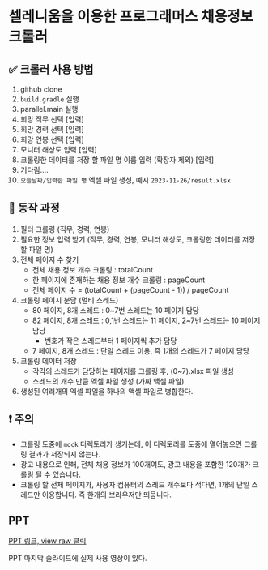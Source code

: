 # 셀레니움을 이용한 프로그래머스 채용정보 크롤러

## ✅ 크롤러 사용 방법
1. github clone
2. `build.gradle` 실행
3. parallel.main 실행
4. 희망 직무 선택 [입력]
5. 희망 경력 선택 [입력]
6. 희망 연봉 선택 [입력]
7. 모니터 해상도 입력 [입력]
8. 크롤링한 데이터를 저장 할 파일 명 이름 입력 (확장자 제외) [입력]
9. 기다림....
10. `오늘날짜/입력한 파일 명` 엑셀 파일 생성, 예시 `2023-11-26/result.xlsx`

## 💽 동작 과정
1. 필터 크롤링 (직무, 경력, 연봉)
2. 필요한 정보 입력 받기 (직무, 경력, 연봉, 모니터 해상도, 크롤링한 데이터를 저장 할 파일 명)
3. 전체 페이지 수 찾기
   - 전체 채용 정보 개수 크롤링 : totalCount
   - 한 페이지에 존재하는 채용 정보 개수 크롤링 : pageCount
   - 전체 페이지 수 = (totalCount + (pageCount - 1)) / pageCount
4. 크롤링 페이지 분담 (멀티 스레드)
     - 80 페이지, 8개 스레드 : 0~7번 스레드는 10 페이지 담당
     - 82 페이지, 8개 스레드 : 0,1번 스레드는 11 페이지, 2~7번 스레드는 10 페이지 담당
       - 번호가 작은 스레드부터 1 페이지씩 추가 담당
     - 7 페이지, 8개 스레드 : 단일 스레드 이용, 즉 1개의 스레드가 7 페이지 담당
5. 크롤링 데이터 저장
    - 각각의 스레드가 담당하는 페이지를 크롤링 후, (0~7).xlsx 파일 생성
    - 스레드의 개수 만큼 엑셀 파일 생성 (가짜 액셀 파일)
6. 생성된 여러개의 엑셀 파일을 하나의 액셀 파일로 병합한다.
   

## ❗️ 주의
- 크롤링 도중에 `mock` 디렉토리가 생기는데, 이 디렉토리를 도중에 열어놓으면 크롤링 결과가 저장되지 않는다.
- 광고 내용으로 인해, 전체 채용 정보가 100개여도, 광고 내용을 포함한 120개가 크롤링 될 수 있습니다.
- 크롤링 할 전체 페이지가, 사용자 컴퓨터의 스레드 개수보다 적다면, 1개의 단일 스레드만 이용합니다. 즉 한개의 브라우저만 띄웁니다.

## PPT
[PPT 링크, view raw 클릭](https://github.com/minseojo/job-informaton-crawling/blob/main/programmersJobInformation/%ED%94%84%EB%A1%9C%EC%A0%9D%ED%8A%B8_%EB%B0%9C%ED%91%9C.ppt)

PPT 마지막 슬라이드에 실제 사용 영상이 있다.
